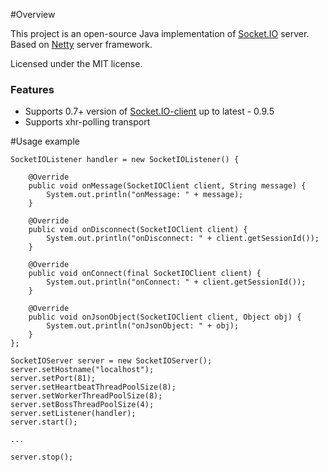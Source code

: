 #Overview

This project is an open-source Java implementation of [Socket.IO](http://repo1.maven.org/maven2/com/fasterxml/jackson/core/jackson-core/) server. Based on [Netty](http://netty.io/) server framework.

Licensed under the MIT license.

### Features

* Supports 0.7+ version of [Socket.IO-client](https://github.com/LearnBoost/socket.io-client) up to latest - 0.9.5
* Supports xhr-polling transport

#Usage example

	SocketIOListener handler = new SocketIOListener() {

		@Override
		public void onMessage(SocketIOClient client, String message) {
			System.out.println("onMessage: " + message);
		}
	
		@Override
		public void onDisconnect(SocketIOClient client) {
			System.out.println("onDisconnect: " + client.getSessionId());
		}
	
		@Override
		public void onConnect(final SocketIOClient client) {
			System.out.println("onConnect: " + client.getSessionId());
		}

		@Override
		public void onJsonObject(SocketIOClient client, Object obj) {
			System.out.println("onJsonObject: " + obj);
		}
	};

	SocketIOServer server = new SocketIOServer();
	server.setHostname("localhost");
	server.setPort(81);
	server.setHeartbeatThreadPoolSize(8);
	server.setWorkerThreadPoolSize(8);
	server.setBossThreadPoolSize(4);
	server.setListener(handler);
	server.start();

	...
	
	server.stop();